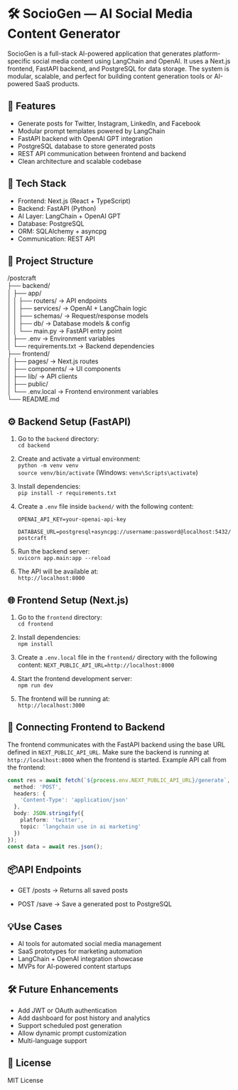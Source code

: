 # 🛠️ SocioGen — AI Social Media Content Generator

SocioGen is a full-stack AI-powered application that generates platform-specific social media content using LangChain and OpenAI. It uses a Next.js frontend, FastAPI backend, and PostgreSQL for data storage. The system is modular, scalable, and perfect for building content generation tools or AI-powered SaaS products.

## 🚀 Features

- Generate posts for Twitter, Instagram, LinkedIn, and Facebook
- Modular prompt templates powered by LangChain
- FastAPI backend with OpenAI GPT integration
- PostgreSQL database to store generated posts
- REST API communication between frontend and backend
- Clean architecture and scalable codebase

## 🧱 Tech Stack

- Frontend: Next.js (React + TypeScript)
- Backend: FastAPI (Python)
- AI Layer: LangChain + OpenAI GPT
- Database: PostgreSQL
- ORM: SQLAlchemy + asyncpg
- Communication: REST API

## 📁 Project Structure

/postcraft  
├── backend/  
│   ├── app/  
│   │   ├── routers/ → API endpoints  
│   │   ├── services/ → OpenAI + LangChain logic  
│   │   ├── schemas/ → Request/response models  
│   │   ├── db/ → Database models & config  
│   │   └── main.py → FastAPI entry point  
│   ├── .env → Environment variables  
│   └── requirements.txt → Backend dependencies  
├── frontend/  
│   ├── pages/ → Next.js routes  
│   ├── components/ → UI components  
│   ├── lib/ → API clients  
│   ├── public/  
│   └── .env.local → Frontend environment variables  
└── README.md

## ⚙️ Backend Setup (FastAPI)

1. Go to the `backend` directory:  
   `cd backend`

2. Create and activate a virtual environment:  
   `python -m venv venv`  
   `source venv/bin/activate` (Windows: `venv\Scripts\activate`)

3. Install dependencies:  
   `pip install -r requirements.txt`

4. Create a `.env` file inside `backend/` with the following content:
   
   `OPENAI_API_KEY=your-openai-api-key`
   
   `DATABASE_URL=postgresql+asyncpg://username:password@localhost:5432/postcraft`

6. Run the backend server:  
   `uvicorn app.main:app --reload`

7. The API will be available at:  
   `http://localhost:8000`

## 🌐 Frontend Setup (Next.js)

1. Go to the `frontend` directory:  
   `cd frontend`

2. Install dependencies:  
   `npm install`

3. Create a `.env.local` file in the `frontend/` directory with the following content:
   `NEXT_PUBLIC_API_URL=http://localhost:8000`

4. Start the frontend development server:  
   `npm run dev`

5. The frontend will be running at:  
   `http://localhost:3000`

## 🔗 Connecting Frontend to Backend

The frontend communicates with the FastAPI backend using the base URL defined in `NEXT_PUBLIC_API_URL`. Make sure the backend is running at `http://localhost:8000` when the frontend is started. Example API call from the frontend:

```ts
const res = await fetch(`${process.env.NEXT_PUBLIC_API_URL}/generate`, {
  method: 'POST',
  headers: {
    'Content-Type': 'application/json'
  },
  body: JSON.stringify({
    platform: 'twitter',
    topic: 'langchain use in ai marketing'
  })
});
const data = await res.json();
```

## 📦API Endpoints

- GET /posts → Returns all saved posts

- POST /save → Save a generated post to PostgreSQL

## 💡Use Cases

- AI tools for automated social media management
- SaaS prototypes for marketing automation
- LangChain + OpenAI integration showcase
- MVPs for AI-powered content startups

## 🛠️ Future Enhancements

- Add JWT or OAuth authentication
- Add dashboard for post history and analytics
- Support scheduled post generation
- Allow dynamic prompt customization
- Multi-language support

## 📜 License
MIT License
